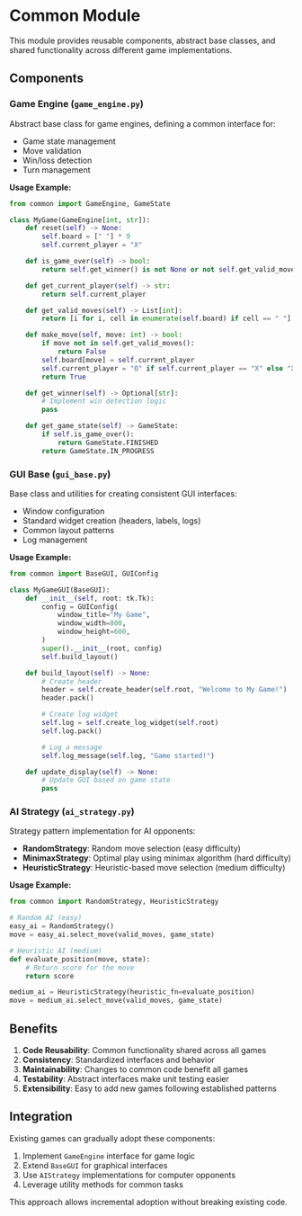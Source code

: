 # Common Module

This module provides reusable components, abstract base classes, and shared functionality across different game
implementations.

## Components

### Game Engine (`game_engine.py`)

Abstract base class for game engines, defining a common interface for:

- Game state management
- Move validation
- Win/loss detection
- Turn management

**Usage Example:**

```python
from common import GameEngine, GameState

class MyGame(GameEngine[int, str]):
    def reset(self) -> None:
        self.board = [" "] * 9
        self.current_player = "X"

    def is_game_over(self) -> bool:
        return self.get_winner() is not None or not self.get_valid_moves()

    def get_current_player(self) -> str:
        return self.current_player

    def get_valid_moves(self) -> List[int]:
        return [i for i, cell in enumerate(self.board) if cell == " "]

    def make_move(self, move: int) -> bool:
        if move not in self.get_valid_moves():
            return False
        self.board[move] = self.current_player
        self.current_player = "O" if self.current_player == "X" else "X"
        return True

    def get_winner(self) -> Optional[str]:
        # Implement win detection logic
        pass

    def get_game_state(self) -> GameState:
        if self.is_game_over():
            return GameState.FINISHED
        return GameState.IN_PROGRESS
```

### GUI Base (`gui_base.py`)

Base class and utilities for creating consistent GUI interfaces:

- Window configuration
- Standard widget creation (headers, labels, logs)
- Common layout patterns
- Log management

**Usage Example:**

```python
from common import BaseGUI, GUIConfig

class MyGameGUI(BaseGUI):
    def __init__(self, root: tk.Tk):
        config = GUIConfig(
            window_title="My Game",
            window_width=800,
            window_height=600,
        )
        super().__init__(root, config)
        self.build_layout()

    def build_layout(self) -> None:
        # Create header
        header = self.create_header(self.root, "Welcome to My Game!")
        header.pack()

        # Create log widget
        self.log = self.create_log_widget(self.root)
        self.log.pack()

        # Log a message
        self.log_message(self.log, "Game started!")

    def update_display(self) -> None:
        # Update GUI based on game state
        pass
```

### AI Strategy (`ai_strategy.py`)

Strategy pattern implementation for AI opponents:

- **RandomStrategy**: Random move selection (easy difficulty)
- **MinimaxStrategy**: Optimal play using minimax algorithm (hard difficulty)
- **HeuristicStrategy**: Heuristic-based move selection (medium difficulty)

**Usage Example:**

```python
from common import RandomStrategy, HeuristicStrategy

# Random AI (easy)
easy_ai = RandomStrategy()
move = easy_ai.select_move(valid_moves, game_state)

# Heuristic AI (medium)
def evaluate_position(move, state):
    # Return score for the move
    return score

medium_ai = HeuristicStrategy(heuristic_fn=evaluate_position)
move = medium_ai.select_move(valid_moves, game_state)
```

## Benefits

1. **Code Reusability**: Common functionality shared across all games
1. **Consistency**: Standardized interfaces and behavior
1. **Maintainability**: Changes to common code benefit all games
1. **Testability**: Abstract interfaces make unit testing easier
1. **Extensibility**: Easy to add new games following established patterns

## Integration

Existing games can gradually adopt these components:

1. Implement `GameEngine` interface for game logic
1. Extend `BaseGUI` for graphical interfaces
1. Use `AIStrategy` implementations for computer opponents
1. Leverage utility methods for common tasks

This approach allows incremental adoption without breaking existing code.
